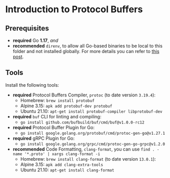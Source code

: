 # Introduction to Protocol Buffers

## Prerequisites

* **required** Go **1.17**, _and_
* **recommended** `direnv`, to allow all Go-based binaries to be local to this folder and not installed globally. For more details you can refer to [this post](https://mariocarrion.com/2020/11/20/golang-go-tool-direnv.html).

## Tools

Install the following tools:

* **required** Protocol Buffers Compiler, `protoc` (to date version `3.19.4`):
    * Homebrew: `brew install protobuf`
    * Alpine 3.15: `apk add protobuf-dev protobuf`
    * Ubuntu 21.10: `apt-get install protobuf-compiler libprotobuf-dev`
* **required** `buf` CLI for linting and compiling:
    * `go install github.com/bufbuild/buf/cmd/buf@v1.0.0-rc12`
* **required** Protocol Buffer Plugin for Go:
    * `go install google.golang.org/protobuf/cmd/protoc-gen-go@v1.27.1`
* **required** gRPC Plugin for Go:
    * `go install google.golang.org/grpc/cmd/protoc-gen-go-grpc@v1.2.0`
* **recommended** Code Formatting, `clang-format`, you can use `find . -name '*.proto' | xargs clang-format -i`
    * Homebrew: `brew install clang-format` (to date version `13.0.1`):
    * Alpine 3.15: `apk add clang-extra-tools`
    * Ubuntu 21.10: `apt-get install clang-format`
